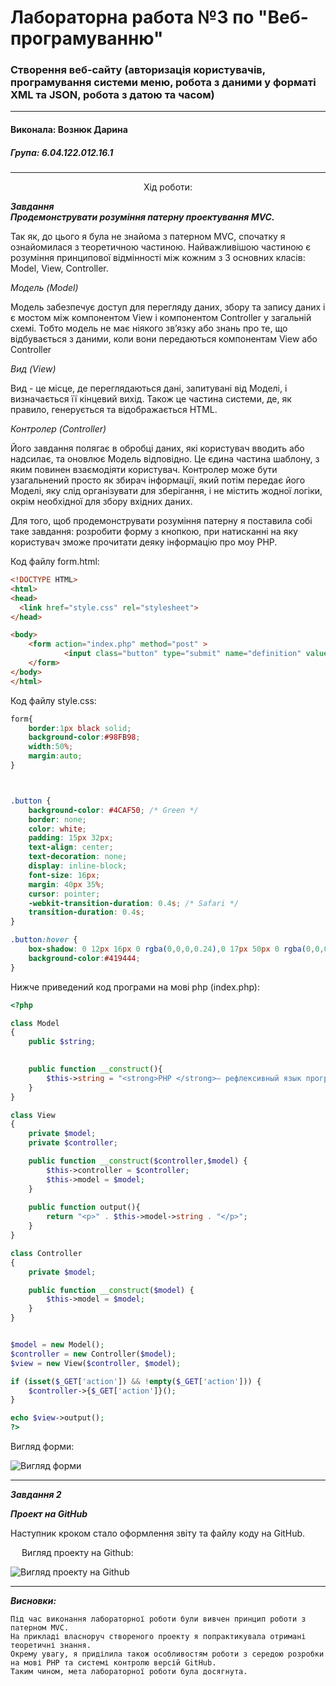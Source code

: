 # Лабораторна работа №3 по "Веб-програмуванню"
### Створення веб-сайту (авторизація користувачів, програмування системи меню, робота з даними у форматі XML та JSON, робота з датою та часом)

***
#### Виконала: Вознюк Дарина
##### Група: 6.04.122.012.16.1

***

<p align="center"><bold>
	Хід роботи:
	</bold></p>
	

***Завдання <br/>
  Продемонструвати розуміння патерну проектування MVC.<br/>***
    
  Так як, до цього я була не знайома з патерном MVC, спочатку я ознайомилася з теоретичною частиною. Найважливішою частиною є розуміння принципової відмінності між кожним з 3 основних класів: Model, View, Controller.
  
  *Модель (Model)*
  
Модель забезпечує доступ для перегляду даних, збору та запису даних і є мостом між компонентом View і компонентом Controller у загальній схемі.
Тобто модель не має ніякого зв’язку або знань про те, що відбувається з даними, коли вони передаються компонентам View або Controller

*Вид (View)*

Вид - це місце, де переглядаються дані, запитувані від Моделі, і визначається її кінцевий вихід. Також це частина системи, де, як правило, генерується та відображається HTML. 

*Контролер (Controller)*

Його завдання полягає в обробці даних, які користувач вводить або надсилає, та оновлює Модель відповідно. Це єдина частина шаблону, з яким повинен взаємодіяти користувач.
Контролер може бути узагальнений просто як збирач інформації, який потім передає його Моделі, яку слід організувати для зберігання, і не містить жодної логіки, окрім необхідної для збору вхідних даних.

Для того, щоб продемонструвати розуміння патерну я поставила собі таке завдання: розробити форму з кнопкою, при натисканні на яку користувач зможе прочитати деяку інформацію про моу PHP.

Код файлу form.html:


```html
<!DOCTYPE HTML>
<html>  
<head>
  <link href="style.css" rel="stylesheet">
</head>

<body>
    <form action="index.php" method="post" >       
            <input class="button" type="submit" name="definition" value="Show definition">                      
    </form>
</body>
</html>
```

Код файлу style.css:

```css
form{
    border:1px black solid;
    background-color:#98FB98;
    width:50%;
    margin:auto;
}



.button {
    background-color: #4CAF50; /* Green */
    border: none;
    color: white;
    padding: 15px 32px;
    text-align: center;
    text-decoration: none;
    display: inline-block;
    font-size: 16px;
    margin: 40px 35%;
    cursor: pointer;
    -webkit-transition-duration: 0.4s; /* Safari */
    transition-duration: 0.4s;
}

.button:hover {
    box-shadow: 0 12px 16px 0 rgba(0,0,0,0.24),0 17px 50px 0 rgba(0,0,0,0.19);
    background-color:#419444;
}
```

   Нижче приведений код програми на мові php (index.php):  
   

```php
<?php

class Model
{
    public $string;
    

    public function __construct(){
        $this->string = "<strong>PHP </strong>— рефлексивный язык программирования, разработанный в качестве инструмента для создания динамических веб-страниц и работы с базами данных.";
    }
}

class View
{
    private $model;
    private $controller;

    public function __construct($controller,$model) {
        $this->controller = $controller;
        $this->model = $model;
    }
	
    public function output(){
        return "<p>" . $this->model->string . "</p>";
    }
}

class Controller
{
    private $model;

    public function __construct($model) {
        $this->model = $model;
    }
}


$model = new Model();
$controller = new Controller($model);
$view = new View($controller, $model);

if (isset($_GET['action']) && !empty($_GET['action'])) {
    $controller->{$_GET['action']}();
}

echo $view->output();
?>
```

Вигляд форми:

![Вигляд форми](/LAB_2/Form.PNG)



___

***Завдання 2***

***Проект на GitHub***

Наступник кроком стало оформлення звіту та файлу коду на GitHub.

 
Вигляд проекту на Github:

  ![Вигляд проекту на Github](/LAB_2/Git.PNG)
 
___

***Висновки:***

	Під час виконання лабораторної роботи були вивчен принцип роботи з патерном MVC.
	На прикладі власноруч створеного проекту я попрактикувала отримані теоретичні знання. 
	Окрему увагу, я приділила також особливостям роботи з середою розробки на мові PHP та системі контролю версій GitHub.
	Таким чином, мета лабораторної роботи була досягнута.
